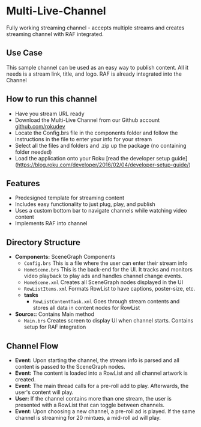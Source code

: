# Multi-Live-Channel
Fully working streaming channel - accepts multiple streams and creates streaming channel with RAF integrated.

## Use Case

This sample channel can be used as an easy way to publish content. All it needs is a stream link, title, and logo. RAF is already integrated into the Channel

## How to run this channel

* Have you stream URL ready
* Download the Multi-Live Channel from our Github account [github.com/rokudev](https://github.com/rokudev/Multi-Live-Channel)
* Locate the Config.brs file in the components folder and follow the instructions in the file to enter your info for your stream
* Select all the files and folders and .zip up the package (no containing folder needed)
* Load the application onto your Roku [read the developer setup guide] (https://blog.roku.com/developer/2016/02/04/developer-setup-guide/)

## Features

* Predesigned template for streaming content
* Includes easy functionality to just plug, play, and publish
* Uses a custom bottom bar to navigate channels while watching video content
* Implements RAF into channel

## Directory Structure
* **Components:** SceneGraph Components
  * `Config.brs` This is a file where the user can enter their stream info
  * `HomeScene.brs` This is the back-end for the UI. It tracks and monitors video playback to play ads and handles channel change events.
  * `HomeScene.xml` Creates all SceneGraph nodes displayed in the UI
  * `RowListItems.xml` Formats RowList to have captions, poster-size, etc.
  * **tasks**
    * `RowListContentTask.xml` Goes through stream contents and stores all data in content nodes for RowList
* **Source::** Contains Main method
  * `Main.brs` Creates screen to display UI when channel starts. Contains setup for RAF integration
  
## Channel Flow
* **Event:** Upon starting the channel, the stream info is parsed and all content is passed to the SceneGraph nodes.
* **Event:** The content is loaded into a RowList and all channel artwork is created.
* **Event:** The main thread calls for a pre-roll add to play. Afterwards, the user's content will play.
* **User:** If the channel contains more than one stream, the user is presented with a RowList that can toggle between channels.
* **Event:** Upon choosing a new channel, a pre-roll ad is played. If the same channel is streaming for 20 mintues, a mid-roll ad will play.
